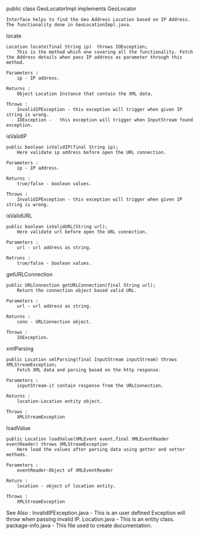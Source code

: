 
public class GeoLocatorImpl implements GeoLocator
        
    Interface helps to find the Geo Address Location based on IP Address. The functionality done in GeoLocationImpl.java.



locate
 
    Location locate(final String ip)  throws IOException; 
        This is the method which one covering all the functionality. Fetch the Address details when pass IP address as parameter through this method. 
    
    Parameters :
        ip - IP address.

    Returns :
        Object Location Instance that contain the XML data.

    Throws :
        InvalidIPException - this exception will trigger when given IP string is wrong.
        IOException -   this exception will trigger when InputStream found exception.

isValidIP        

    public boolean isValidIP(final String ip); 
        Here validate ip address before open the URL connection.

    Parameters :
        ip - IP address.
    
    Returns : 
        true/false - boolean values.

    Throws :
        InvalidIPException - this exception will trigger when given IP string is wrong.

isValidURL

    public boolean isValidURL(String url);
        Here validate url before open the URL connection.

    Parameters : 
        url - url address as string.

    Retruns :
        true/false - boolean values.

getURLConnection

    public URLConnection getURLConnection(final String url);
        Return the connection object based valid URL.

    Parameters :
        url - url address as string.

    Returns : 
        conn - URLConnection object.

    Throws :
        IOException.
xmlParsing

    public Location xmlParsing(final InputStream inputStream) throws XMLStreamException;
        Fetch XML data and parsing based on the http response.

    Parameters : 
        inputStream-it contain response from the URLConnection.

    Returns :
        location-Location entity object.

    Throws :
        XMLStreamException

loadValue

    public Location loadValue(XMLEvent event,final XMLEventReader eventReader) throws XMLStreamException
        Here load the values after parsing data using getter and setter methods.

    Parameters : 
        eventReader-Object of XMLEventReader

    Return : 
        location - object of location entity.

    Throws :
        XMLStreamException


See Also : 
            InvalidIPException.java - This is an user defined Exception will throw when passing invalid IP.
            Location.java           - This is an entity class.
            package-info.java       - This file used to create documentation.

